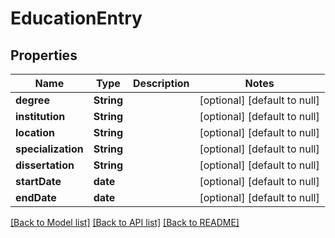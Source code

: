 # EducationEntry
## Properties

| Name | Type | Description | Notes |
|------------ | ------------- | ------------- | -------------|
| **degree** | **String** |  | [optional] [default to null] |
| **institution** | **String** |  | [optional] [default to null] |
| **location** | **String** |  | [optional] [default to null] |
| **specialization** | **String** |  | [optional] [default to null] |
| **dissertation** | **String** |  | [optional] [default to null] |
| **startDate** | **date** |  | [optional] [default to null] |
| **endDate** | **date** |  | [optional] [default to null] |

[[Back to Model list]](../README.md#documentation-for-models) [[Back to API list]](../README.md#documentation-for-api-endpoints) [[Back to README]](../README.md)


